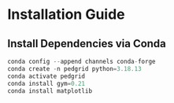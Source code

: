 # Installation Guide

## Install Dependencies via Conda
```python
conda config --append channels conda-forge
conda create -n pedgrid python=3.18.13
conda activate pedgrid
conda install gym=0.21
conda install matplotlib
```